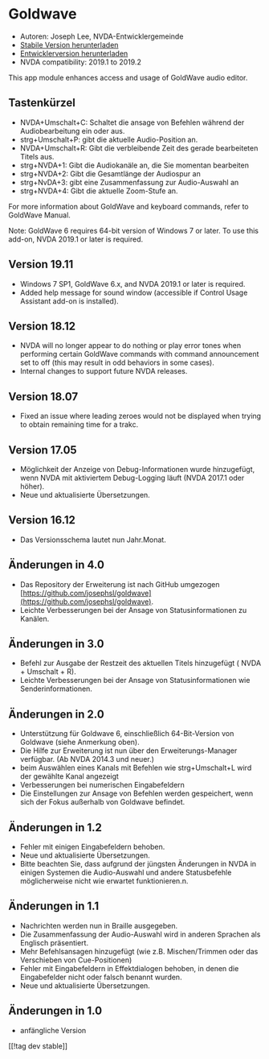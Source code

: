 # Goldwave #

* Autoren: Joseph Lee, NVDA-Entwicklergemeinde
* [Stabile Version herunterladen][1]
* [Entwicklerversion herunterladen][2]
* NVDA compatibility: 2019.1 to 2019.2

This app module enhances access and usage of GoldWave audio editor.

## Tastenkürzel ##

* NVDA+Umschalt+C: Schaltet die ansage von Befehlen während der
  Audiobearbeitung ein oder aus.
* strg+Umschalt+P: gibt die aktuelle Audio-Position an.
* NVDA+Umschalt+R: Gibt die verbleibende Zeit des gerade bearbeiteten Titels
  aus.
* strg+NVDA+1: Gibt die Audiokanäle an, die Sie momentan bearbeiten
* strg+NVDA+2: Gibt die Gesamtlänge der Audiospur an
* strg+NvDA+3: gibt eine Zusammenfassung zur Audio-Auswahl an
* strg+NVDA+4: Gibt die aktuelle Zoom-Stufe an.

For more information about GoldWave and keyboard commands, refer to GoldWave
Manual.

Note: GoldWave 6 requires 64-bit version of Windows 7 or later. To use this
add-on, NVDA 2019.1 or later is required.

## Version 19.11

* Windows 7 SP1, GoldWave 6.x, and NVDA 2019.1 or later is required.
* Added help message for sound window (accessible if Control Usage Assistant
  add-on is installed).

## Version 18.12

* NVDA will no longer appear to do nothing or play error tones when
  performing certain GoldWave commands with command announcement set to off
  (this may result in odd behaviors in some cases).
* Internal changes to support future NVDA releases.

## Version 18.07

* Fixed an issue where leading zeroes would not be displayed when trying to
  obtain remaining time for a trakc.

## Version 17.05

* Möglichkeit der Anzeige von Debug-Informationen wurde hinzugefügt, wenn
  NVDA mit aktiviertem Debug-Logging läuft (NVDA 2017.1 oder höher).
* Neue und aktualisierte Übersetzungen.

## Version 16.12

* Das Versionsschema lautet nun Jahr.Monat.

## Änderungen in 4.0

* Das Repository der Erweiterung ist nach GitHub umgezogen
  [https://github.com/josephsl/goldwave](https://github.com/josephsl/goldwave).
* Leichte Verbesserungen bei der Ansage von Statusinformationen zu Kanälen.

## Änderungen in 3.0

* Befehl zur Ausgabe der Restzeit des aktuellen Titels hinzugefügt ( NVDA +
  Umschalt + R).
* Leichte Verbesserungen bei der Ansage von Statusinformationen wie
  Senderinformationen.

## Änderungen in 2.0

* Unterstützung für Goldwave 6, einschließlich 64-Bit-Version von Goldwave
  (siehe Anmerkung oben).
* Die Hilfe zur Erweiterung ist nun über den Erweiterungs-Manager
  verfügbar. (Ab NVDA 2014.3 und neuer.)
* beim Auswählen eines Kanals mit Befehlen wie strg+Umschalt+L wird der
  gewählte Kanal angezeigt
* Verbesserungen bei numerischen Eingabefeldern 
* Die Einstellungen zur Ansage von Befehlen werden gespeichert, wenn sich
  der Fokus außerhalb von Goldwave befindet.

## Änderungen in 1.2

* Fehler mit einigen Eingabefeldern behoben.
* Neue und aktualisierte Übersetzungen.
* Bitte beachten Sie, dass aufgrund der jüngsten Änderungen in NVDA in
  einigen Systemen die Audio-Auswahl und andere Statusbefehle möglicherweise
  nicht wie erwartet funktionieren.n.

## Änderungen in 1.1

* Nachrichten werden nun in Braille ausgegeben.
* Die Zusammenfassung der Audio-Auswahl wird in anderen Sprachen als
  Englisch präsentiert.
* Mehr Befehlsansagen hinzugefügt (wie z.B. Mischen/Trimmen oder das
  Verschieben von Cue-Positionen)
* Fehler mit Eingabefeldern in Effektdialogen behoben, in denen die
  Eingabefelder nicht oder falsch benannt wurden.
* Neue und aktualisierte Übersetzungen.

## Änderungen in 1.0

* anfängliche Version

[[!tag dev stable]]

[1]: https://addons.nvda-project.org/files/get.php?file=gwv

[2]: https://addons.nvda-project.org/files/get.php?file=gwv-dev
